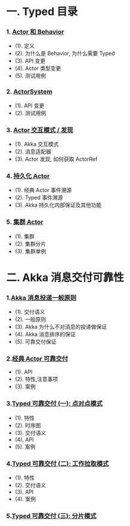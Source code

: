 <!--
暂时注释
# 前言
-->

# 一. Typed 目录

### 1. [Actor 和 Behavior](/doc/1-actor-behavior.md)
- (1). 定义
- (2). 为什么是 Behavior, 为什么需要 Typed
- (3). API 变更
- (4). Actor 类型变更
- (5). 测试用例
### 2. [ActorSystem](/doc/2-actor-system.md)
- (1). API 变更
- (2). 测试用例
### 3. [Actor 交互模式 / 发现](/doc/3-actor-interaction.md)
- (1). Akka 交互模式
- (2). 消息适配器
- (3). Actor 发现, 如何获取 ActorRef
### 4. [持久化 Actor](/doc/4-eventsoured-actor.md)
- (1). 经典 Actor 事件溯源
- (2). Typed 事件溯源
- (3). Akka 持久化内部保证及其他功能
### 5. [集群 Actor](/doc/5-cluster.md)
- (1). 集群
- (2). 集群分片
- (3). 集群单例

# 二. Akka 消息交付可靠性

### 1.[Akka 消息投递一般原则](/doc/delivery/1-message-delivery-reliability.md)
- (1). 交付语义 
- (2). 一般原则 
- (3). Akka 为什么不对消息的投递做保证
- (4). Akka 消息排序的保证
- (5). 可靠交付保证
### 2.[经典 Actor 可靠交付](/doc/delivery/2-classic-reliable-delivery.md)
- (1). API
- (2). 特性,注意事项
- (3). 案例
### 3.[Typed 可靠交付 (一): 点对点模式](/doc/delivery/3-typed-reliable-delivery-p2p.md)
- (1). 特性 
- (2). 时序图
- (3). 交付语义
- (4). API
- (5). 案例
### 4.[Typed 可靠交付 (二): 工作拉取模式](/doc/delivery/4-typed-reliable-delivery-pull.md)
- (1). 特性
- (2). 交付语义
- (3). API
- (4). 案例
### 5.[Typed 可靠交付 (三): 分片模式](/doc/delivery/5-typed-reliable-delivery-sharding.md)
